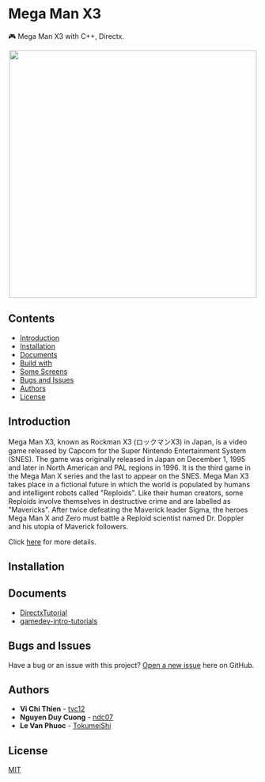# Mega Man X3

🎮 Mega Man X3 with C++, Directx.

<p align="center">
<img src="https://user-images.githubusercontent.com/34389409/49020554-4eeef500-f1c3-11e8-823a-9fe46a35faf2.jpg" width="500"/>
</p>

## Contents

* [Introduction](#introduction)
* [Installation](#installation)
* [Documents](#documents)
* [Build with](#build-with)
* [Some Screens](#some-screens)
* [Bugs and Issues](#bugs-and-issues)
* [Authors](#authors)
* [License](#license)

## Introduction

Mega Man X3, known as Rockman X3 (ロックマンX3) in Japan, is a video game released by Capcom for the Super Nintendo Entertainment System (SNES). The game was originally released in Japan on December 1, 1995 and later in North American and PAL regions in 1996. It is the third game in the Mega Man X series and the last to appear on the SNES. Mega Man X3 takes place in a fictional future in which the world is populated by humans and intelligent robots called "Reploids". Like their human creators, some Reploids involve themselves in destructive crime and are labelled as "Mavericks". After twice defeating the Maverick leader Sigma, the heroes Mega Man X and Zero must battle a Reploid scientist named Dr. Doppler and his utopia of Maverick followers.

Click [here](https://en.wikipedia.org/wiki/Mega_Man_X3) for more details.

## Installation

## Documents

* [DirectxTutorial](http://www.directxtutorial.com/)
* [gamedev-intro-tutorials](https://github.com/Dungdna2000/gamedev-intro-tutorials)

## Bugs and Issues

Have a bug or an issue with this project? [Open a new issue](https://github.com/tvc12/Mega-Man-X3/issues) here on GitHub.

## Authors

* **Vi Chi Thien** - [tvc12](https://github.com/tvc12)
* **Nguyen Duy Cuong** - [ndc07](https://github.com/ndc07)
* **Le Van Phuoc** - [TokumeiShi](https://github.com/TokumeiShi)

## License

[MIT](https://github.com/tvc12/Mega-Man-X3/blob/master/LICENSE)

